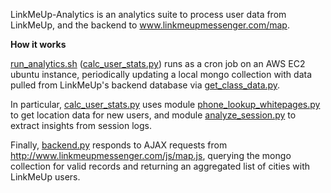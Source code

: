 LinkMeUp-Analytics is an analytics suite to process user data from LinkMeUp, and the backend to www.linkmeupmessenger.com/map. 

**How it works**

[run\_analytics.sh](https://github.com/SamvitJ/LinkMeUp-Analytics/blob/master/run_analytics.sh) ([calc\_user\_stats.py](https://github.com/SamvitJ/LinkMeUp-Analytics/blob/master/calc_user_stats.py)) runs as a cron job on an AWS EC2 ubuntu instance, periodically updating a local mongo collection with data pulled from LinkMeUp's backend database via [get\_class\_data.py](https://github.com/SamvitJ/LinkMeUp-Analytics/blob/master/Data%20Requests/get_class_data.py).

In particular, [calc\_user\_stats.py](https://github.com/SamvitJ/LinkMeUp-Analytics/blob/master/calc_user_stats.py) uses module [phone\_lookup\_whitepages.py](https://github.com/SamvitJ/LinkMeUp-Analytics/blob/master/Phone%20Number%20Lookup/phone_lookup_whitepages.py) to get location data for new users, and module [analyze\_session.py](https://github.com/SamvitJ/LinkMeUp-Analytics/blob/master/analyze_session.py) to extract insights from session logs.

Finally, [backend.py](https://github.com/SamvitJ/LinkMeUp-Analytics/blob/master/Web%20Backend/backend.py) responds to AJAX requests from http://www.linkmeupmessenger.com/js/map.js, querying the mongo collection for valid records and returning an aggregated list of cities with LinkMeUp users.
